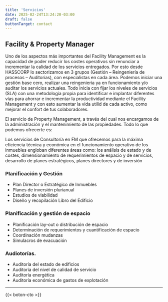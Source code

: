 ```yaml
---
title: 'Servicios'
date: 2025-02-24T13:24:20-03:00
draft: false
buttonTarget: contact
---
```

## Facility & Property Manager

Uno de los aspectos más importantes del Facility Management es la capacidad de poder reducir los costes operativos sin renunciar a incrementar la calidad de los servicios entregados. Por esto desde HASSCORP lo sectorizamos en 3 grupos (Gestión – Reingeniería de procesos – Auditorias), con especialistas en cada área. Podemos iniciar una gestión base cero, realizar una reingenieria ya en funcionamiento y/o auditar los servicios actuales. Todo inicia con fijar los niveles de servicios (SLA) con una metodología propia para identificar e implantar diferentes vías para ahorrar e incrementar la productividad mediante el Facility Management y con esto aumentar la vida utilid de cada activo, como mejorar el confort de tus colaboradores.

El servicio de Property Management, a través del cual nos encargamos de la administración y el mantenimiento de las propiedades. 
Todo lo que podemos ofrecerte es:

Los servicios de Consultoría en FM que ofrecemos para la máxima eficiencia técnica y económica en el funcionamiento operativo de los inmuebles engloban diferentes áreas como: los análisis de estado y de costes, dimensionamiento de requerimientos de espacio y de servicios, desarrollo de planes estratégicos, planes directores y de inversión

### Planificación y Gestión
*   Plan Director o Estratégico de Inmuebles
*   Planes de inversión plurianual
*   Estudios de viabilidad
*   Diseño y recopilación Libro del Edificio

### Planificación y gestión de espacio
*   Planificación lay-out o distribución de espacio
*   Determinación de requerimientos y cuantificación de espacio
*   Coordinación mudanzas
*   Simulacros de evacuación

### Audiotorías.

*   Auditoría del estado de edificios
*   Auditoría del nivel de calidad de servicio
*   Auditoría energética
*   Auditoría económica de gastos de explotación


---

{{< boton-cto >}}